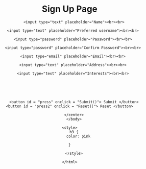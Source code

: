 <!DOCTYPE html>
<html>
<head></head>
    <body>
        <center>
        <h1> Sign Up Page </h1>
        
        
        <input type="text" placeholder="Name"><br><br>
       
       <input type="text" placeholder="Preferred username"><br><br>
       
       <input type="password" placeholder="Password"><br><br>
       
       <input type="password" placeholder="Confirm Password"><br><br>
       
       <input type="email" placeholder="Email"><br><br>
       
       <input type="text" placeholder="Address"><br><br>
       
       <input type="text" placeholder="Interests"><br><br>
        
        
        
<br>
    <br>
        <br>
        
        <button id = "press" onclick = "Submit()"> Submit </button> <button id = "press2" onclick = "Reset()"> Reset </button>
        
        </center>
        </body>
        
    <style>
        h3 {
            color: pink
        
    }
        
        </style>
        
    </html>
